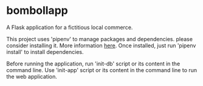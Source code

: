 # bombollapp

A Flask application for a fictitious local commerce.

This project uses 'pipenv' to manage packages and dependencies. please consider installing it. More information [here](https://github.com/pypa/pipenv). Once installed, just run 'pipenv install' to install dependencies.

Before running the application, run 'init-db' script or its content in the command line.
Use 'init-app' script or its content in the command line to run the web application.
